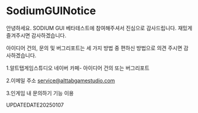 # SodiumGUINotice
안녕하세요. SODIUM GUI 베타테스트에 참여해주셔서 진심으로 감사드립니다.
재밌게 즐겨주시면 감사하겠습니다.

아이디어 건의, 문의 및 버그리포트는 
세 가지 방법 중 편하신 방법으로 의견 주시면 감사하겠습니다. 

1.알트탭게임스튜디오 네이버 카페- 아이디어 건의 또는 버그리포트

2.이메일 주소 service@alttabgamestudio.com

3.인게임 내 문의하기 기능 이용

UPDATEDATE20250107
